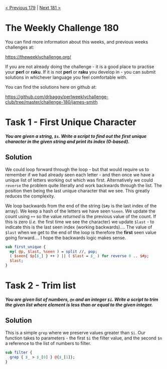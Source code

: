[< Previous 179](https://github.com/drbaggy/perlweeklychallenge-club/tree/master/challenge-179/james-smith) |
[Next 181 >](https://github.com/drbaggy/perlweeklychallenge-club/tree/master/challenge-181/james-smith)

# The Weekly Challenge 180

You can find more information about this weeks, and previous weeks challenges at:

  https://theweeklychallenge.org/

If you are not already doing the challenge - it is a good place to practise your
**perl** or **raku**. If it is not **perl** or **raku** you develop in - you can
submit solutions in whichever language you feel comfortable with.

You can find the solutions here on github at:

https://github.com/drbaggy/perlweeklychallenge-club/tree/master/challenge-180/james-smith

# Task 1 - First Unique Character

***You are given a string, `$s`.  Write a script to find out the first unique character in the given string and print its index (0-based).***

## Solution

We could loop forward through the loop - but that would require us to remember if we had already seen each letter - and then once we have a unique list of letters working out which was first. Alternatively we could `reverse` the problem quite literally and work backwards through the list. The position then being the last unique character that we see. This greatly reduces the complexity.

We loop backwards from the end of the string (`$#p` is the last index of the array). We keep a hash of the letters we have seen `%seen`. We update the count using `++` so the value *returned* is the previous value of the count. If this is zero (*i.e.* the first time we see the character) we update `$last` - to indicate this is the last seen index (working backwards).... The value of `$last` when we get to the end of the loop is therefore the **first** seen value going forward.... I hope the backwards logic makes sense.

```perl
sub first_unique {
  my( @p, $last, %seen ) = split //, pop;
  ( $seen{ $p[$_] } ++ ) || ( $last = $_ ) for reverse 0 .. $#p;
  $last;
}
```

# Task 2 - Trim list

***You are given list of numbers, `@n` and an integer `$i`.  Write a script to trim the given list where element is less than or equal to the given integer.***

## Solution

This is a simple `grep` where we preserve values greater than `$i`. Our function takes to parameters - the first `$i` the filter value, and the second `$n` a reference to the list of numbers to filter.

```perl
sub filter {
  grep { $_ > $_[0] } @{$_[1]};
}
```

